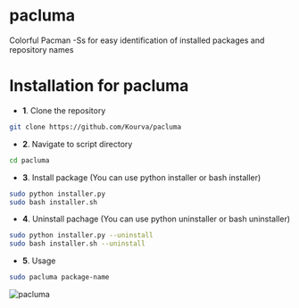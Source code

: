 # pacluma
Colorful Pacman -Ss for easy identification of installed packages and repository names

# Installation for pacluma
+ **1**. Clone the repository
```bash
git clone https://github.com/Kourva/pacluma
```
+ **2**. Navigate to script directory
```bash
cd pacluma
```
+ **3**. Install package (You can use python installer or bash installer)
```bash
sudo python installer.py
sudo bash installer.sh
```
+ **4**. Uninstall pachage (You can use python uninstaller or bash uninstaller)
```bash
sudo python installer.py --uninstall
sudo bash installer.sh --uninstall
```
+ **5**. Usage
```bash
sudo pacluma package-name
```
![pacluma](https://github.com/Kourva/pacluma/assets/118578799/61e79205-c41a-4793-b7ad-2272defca3b7)
